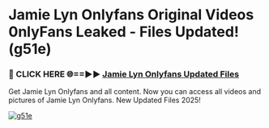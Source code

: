 # Jamie Lyn Onlyfans Original Videos 0nlyFans Leaked - Files Updated! (g51e)

<h3>🔴 CLICK HERE 🌐==►► <a href="https://tinyurl.com/2wckxsce" rel="nofollow">Jamie Lyn Onlyfans Updated Files</a></h3>

Get Jamie Lyn Onlyfans and all content. Now you can access all videos and pictures of Jamie Lyn Onlyfans. New Updated Files 2025!

[![g51e](https://i.imgur.com/AFduVYN.gif)](https://tinyurl.com/2wckxsce)
